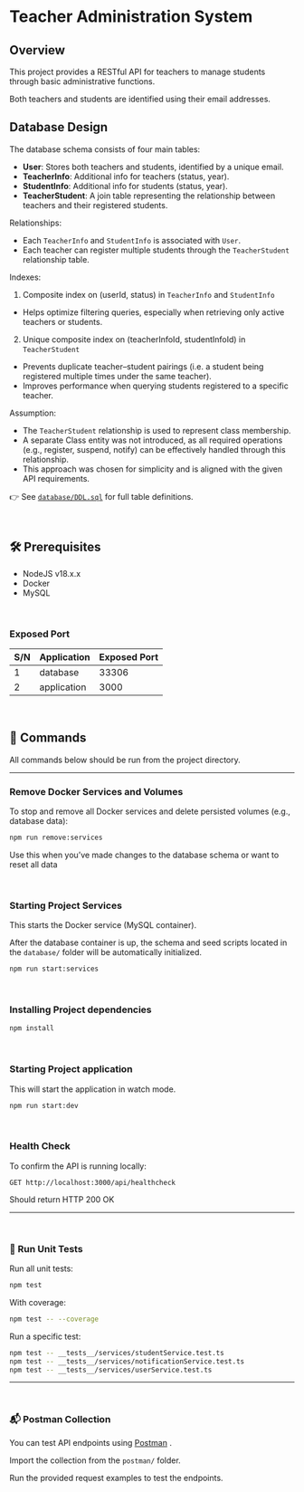 # Teacher Administration System

## Overview
This project provides a RESTful API for teachers to manage students through basic administrative functions.  

Both teachers and students are identified using their email addresses.


## Database Design

The database schema consists of four main tables:

- **User**: Stores both teachers and students, identified by a unique email.
- **TeacherInfo**: Additional info for teachers (status, year).
- **StudentInfo**: Additional info for students (status, year).
- **TeacherStudent**: A join table representing the relationship between teachers and their registered students.

Relationships:
- Each `TeacherInfo` and `StudentInfo` is associated with `User`.
- Each teacher can register multiple students through the `TeacherStudent` relationship table.

Indexes:
1. Composite index on (userId, status) in `TeacherInfo` and `StudentInfo`
- Helps optimize filtering queries, especially when retrieving only active teachers or students.

2. Unique composite index on (teacherInfoId, studentInfoId) in `TeacherStudent` 
- Prevents duplicate teacher–student pairings (i.e. a student being registered multiple times under the same teacher).
- Improves performance when querying students registered to a specific teacher.

Assumption:
- The `TeacherStudent` relationship is used to represent class membership.
- A separate Class entity was not introduced, as all required operations (e.g., register, suspend, notify) can be effectively handled through this relationship.
- This approach was chosen for simplicity and is aligned with the given API requirements.

👉 See [`database/DDL.sql`](database/DDL.sql) for full table definitions.

<br>

## 🛠️ Prerequisites
- NodeJS v18.x.x
- Docker
- MySQL                

<br>

### Exposed Port

| S/N | Application | Exposed Port |
| --- | ----------- | ------------ |
| 1   | database    | 33306        |
| 2   | application | 3000         |

<br>

## 🚀 Commands

All commands below should be run from the project directory.

-- -
### Remove Docker Services and Volumes

To stop and remove all Docker services and delete persisted volumes (e.g., database data):

```bash
npm run remove:services
```
Use this when you’ve made changes to the database schema or want to reset all data

<br>

### Starting Project Services

This starts the Docker service (MySQL container).

After the database container is up, the schema and seed scripts located in the `database/` folder will be automatically initialized.


```bash
npm run start:services
```

<br>

### Installing Project dependencies

```bash
npm install
```

<br>

### Starting Project application 

This will start the application in watch mode.

```bash
npm run start:dev
```

<br>

### Health Check
To confirm the API is running locally:
```
GET http://localhost:3000/api/healthcheck
```
Should return HTTP 200 OK
-- -
<br>

### 🧪 Run Unit Tests

Run all unit tests:

```bash
npm test
```

With coverage:
```bash
npm test -- --coverage 
```

Run a specific test:

```bash
npm test -- __tests__/services/studentService.test.ts
npm test -- __tests__/services/notificationService.test.ts
npm test -- __tests__/services/userService.test.ts 
```
-- -
<br>

### 📬 Postman Collection

You can test API endpoints using [Postman](https://www.postman.com/downloads/) .

Import the collection from the `postman/` folder.

Run the provided request examples to test the endpoints.